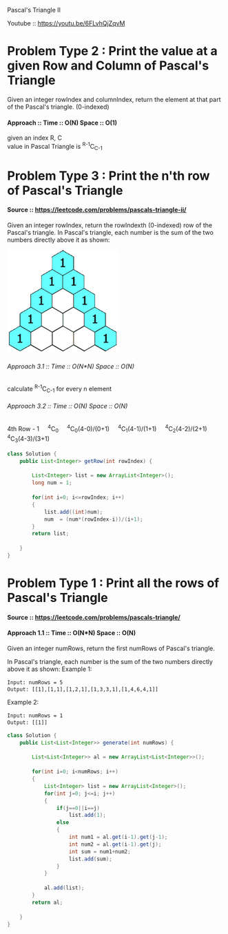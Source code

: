 Pascal's Triangle II

Youtube :: https://youtu.be/6FLvhQjZqvM

# Problem Type 2 : Print the value at a given Row and Column of Pascal's Triangle

Given an integer rowIndex and columnIndex, return the element at that part of the Pascal's triangle. (0-indexed)

#### Approach :: Time :: O(N) Space :: O(1)
given an index R, C  
value in Pascal Triangle is <sup>R-1</sup>C<sub>C-1</sub>


# Problem Type 3 : Print the n'th row of Pascal's Triangle
#### Source :: https://leetcode.com/problems/pascals-triangle-ii/

Given an integer rowIndex, return the rowIndexth (0-indexed) row of the Pascal's triangle.
In Pascal's triangle, each number is the sum of the two numbers directly above it as shown:

<img src="https://github.com/Akanksha-Singhal/ABC/blob/master/Uploads/PascalTriangleAnimated2.gif" width="260" height="240">

###### Approach 3.1 :: Time :: O(N*N) Space :: O(N)
calculate <sup>R-1</sup>C<sub>C-1</sub> for every n element 


###### Approach 3.2 :: Time :: O(N) Space :: O(N)

4th Row - 1   &nbsp; &nbsp; <sup>4</sup>C<sub>0</sub>   &nbsp; &nbsp;  <sup>4</sup>C<sub>0</sub>(4-0)/(0+1)  &nbsp; &nbsp;   <sup>4</sup>C<sub>1</sub>(4-1)/(1+1)   &nbsp; &nbsp;  <sup>4</sup>C<sub>2</sub>(4-2)/(2+1)  &nbsp; &nbsp;  <sup>4</sup>C<sub>3</sub>(4-3)/(3+1)  


```java
class Solution {
    public List<Integer> getRow(int rowIndex) {
        
        List<Integer> list = new ArrayList<Integer>();
        long num = 1;
        
        for(int i=0; i<=rowIndex; i++)
        {
            list.add((int)num);
            num  = (num*(rowIndex-i))/(i+1);
        }
        return list;
        
    }
}
```

# Problem Type 1 : Print all the rows of Pascal's Triangle
#### Source :: https://leetcode.com/problems/pascals-triangle/

#### Approach 1.1 :: Time :: O(N*N) Space :: O(N)

Given an integer numRows, return the first numRows of Pascal's triangle.

In Pascal's triangle, each number is the sum of the two numbers directly above it as shown:
Example 1:
```
Input: numRows = 5
Output: [[1],[1,1],[1,2,1],[1,3,3,1],[1,4,6,4,1]]
```
Example 2:
```
Input: numRows = 1
Output: [[1]]
```

```java
class Solution {
    public List<List<Integer>> generate(int numRows) {
        
        List<List<Integer>> al = new ArrayList<List<Integer>>();
        
        for(int i=0; i<numRows; i++)
        {
            List<Integer> list = new ArrayList<Integer>();
            for(int j=0; j<=i; j++)
            {
                if(j==0||i==j)
                    list.add(1);
                else
                {
                    int num1 = al.get(i-1).get(j-1);
                    int num2 = al.get(i-1).get(j);
                    int sum = num1+num2;
                    list.add(sum);
                }
            }
            
            al.add(list);
        }
        return al;
        
    }
}
```






